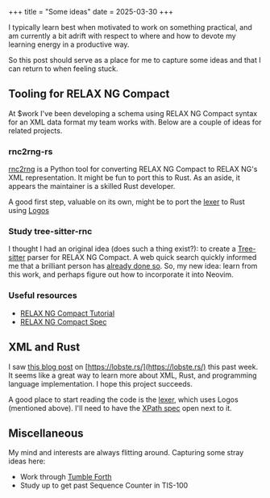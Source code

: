 +++
title = "Some ideas"
date = 2025-03-30
+++

I typically learn best when motivated to work on something practical, and am currently a bit adrift with respect to where and how to devote my learning energy in a productive way.

So this post should serve as a place for me to capture some ideas and that I can return to when feeling stuck.

## Tooling for RELAX NG Compact

At $work I've been developing a schema using RELAX NG Compact syntax for an XML data format my team works with. Below are a couple of ideas for related projects.

### rnc2rng-rs

[rnc2rng](https://github.com/djc/rnc2rng) is a Python tool for converting RELAX NG Compact to RELAX NG's XML representation. It might be fun to port this to Rust. As an aside, it appears the maintainer is a skilled Rust developer.

A good first step, valuable on its own, might be to port the [lexer](https://github.com/djc/rnc2rng/blob/main/rnc2rng/parser.py#L15) to Rust using [Logos](https://docs.rs/logos/latest/logos/)

### Study tree-sitter-rnc

I thought I had an original idea (does such a thing exist?): to create a [Tree-sitter](https://tree-sitter.github.io/tree-sitter/) parser for RELAX NG Compact. A web quick search quickly informed me that a brilliant person has [already done so](https://github.com/LdBeth/tree-sitter-rnc). So, my new idea: learn from this work, and perhaps figure out how to incorporate it into Neovim.

### Useful resources

- [RELAX NG Compact Tutorial](https://relaxng.org/compact-tutorial-20030326.html)
- [RELAX NG Compact Spec](https://relaxng.org/compact.html)

## XML and Rust

I saw [this blog post](https://blog.startifact.com/posts/xee/) on [https://lobste.rs/](https://lobste.rs/) this past week. It seems like a great way to learn more about XML, Rust, and programming language implementation. I hope this project succeeds.

A good place to start reading the code is the [lexer](https://github.com/Paligo/xee/tree/main/xee-xpath-lexer), which uses Logos (mentioned above). I'll need to have the [XPath spec](https://www.w3.org/TR/xpath-31/) open next to it.

## Miscellaneous

My mind and interests are always flitting around. Capturing some stray ideas here:
- Work through [Tumble Forth](https://tumbleforth.hardcoded.net/)
- Study up to get past Sequence Counter in TIS-100

